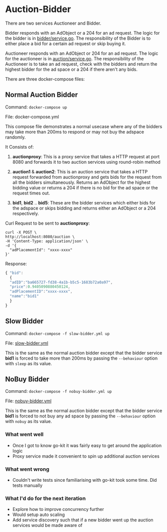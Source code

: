 # Auction-Bidder

There are two services Auctioneer and Bidder.

Bidder responds with an AdObject or a 204 for an ad request. The logic for the bidder is in [bidder/service.go](/bidder/service.go). The responsibility of the Bidder is to either place a bid for a certain ad request or skip buying it.

Auctioneer responds with an AdObject or 204 for an ad request. The logic for the auctioneer is in [auction/service.go](/auction/service.go). The responsibility of the Auctioneer is to take an ad request, check with the bidders and return the highest bidder for the ad space or a 204 if there aren't any bids.

There are three docker-compose files:

## Normal Auction Bidder

  Command: `docker-compose up`
  
  File: docker-compose.yml
  
  This compose file demonstrates a normal usecase where any of the bidders may take more than 200ms to respond or may not buy   the adspace randomly. 
  
  It Consists of:
  
   1. **auctionproxy**: This is a proxy service that takes a HTTP request at port 8080 and forwards it to two
                          auction services using round-robin method
                          
   2. **auction1** & **auction2**: This is an auction service that takes a HTTP request forwarded from auctionproxy and 
                                    gets bids for the request from all the bidders simultaneously. Returns an AdObject
                                    for the highest bidding value or returns a 204 if there is no bid for the ad space or the request times out.
                                    
  3. **bid1**, **bid2** .. **bid5**: These are the bidder services which either bids for the adspace or skips bidding and returns either an AdObject or a 204 respectively.
  
  Curl Request to be sent to **auctionproxy**: 
  ```
  curl -X POST \
  http://localhost:8080/auction \
  -H 'Content-Type: application/json' \
  -d '{
    "adPlacementId": "xxxx-xxxx"
}'
  ```
  Response:
  ``` javascript
  { "bid":
    {
    "adID":"ba665727-fd38-4a1b-b5c5-1683b72a0a97",
    "price":0.9405090880450124,
    "adPlacementID":"xxxx-xxxx",
    "name":"bid1"
    }
  }
  ```
  
  ## Slow Bidder
  Command: `docker-compose -f slow-bidder.yml up`
  
  File: [slow-bidder.yml](/slow-bidder.yml)
  
  This is the same as the normal auction bidder except that the bidder service **bid1** is forced to take more than 200ms by passing the `--behaviour` option with `sleep` as its value.
  
  ## NoBuy Bidder
  Command: `docker-compose -f nobuy-bidder.yml up`
  
  File: [nobuy-bidder.yml](/nobuy-bidder.yml)
  
  This is the same as the normal auction bidder except that the bidder service **bid1** is forced to not buy any ad space by passing the `--behaviour` option with `nobuy` as its value.
  
  
### What went well

- Once I got to know go-kit it was fairly easy to get around the application logic 
- Proxy service made it convenient to spin up additional auction services

### What went wrong

- Couldn't write tests since familiarising with go-kit took some time. Did tests manually

### What I'd do for the next iteration

- Explore how to improve concurrency further
- Would setup auto scaling
- Add service discovery such that if a new bidder went up the auction services would be made aware of
